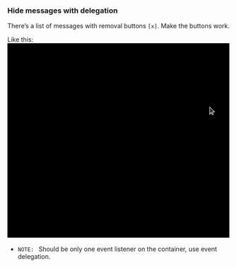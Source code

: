 ### Hide messages with delegation

There’s a list of messages with removal buttons  `[x]`. Make the buttons work.

Like this:
![JavaScript digital clock project](./gif/eventdelegation.gif)




- ```NOTE: ```  Should be only one event listener on the container, use event delegation.